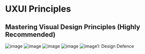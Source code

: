 # UXUI Principles 

## Mastering Visual Design Principles (Highly Recommended)

![image](https://github.com/istarter/ux-ui-notes/assets/11480617/1f213c29-e27a-4ac8-a63b-5279b6aea34c)
![image](https://github.com/istarter/ux-ui-notes/assets/11480617/642353e0-d791-497e-af58-e3675566ab48)
![image](https://github.com/istarter/ux-ui-notes/assets/11480617/875e088a-cf75-4553-9ca0-f88063d66884)
![image](https://github.com/istarter/ux-ui-notes/assets/11480617/db612f4c-e27c-4463-963b-0be85858a052)
![image](https://github.com/istarter/uxui-principles/assets/11480617/968b8e85-b6dc-403a-bc1e-a7bf6ff82b21)1: Design Defence 
